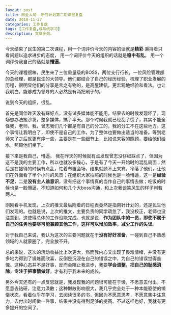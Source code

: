 ```yaml
---
layout: post
title: 顾全大局——新竹计划第二期课程复盘
date: 2018-11-27
categories: 工作复盘
tags: [工作复盘,成系统学习]
description: 文章金句。
---
```

今天结束了民生的第二次课程，用一个词评价今天的内容的话就是**精彩**
秉持着只看问题以追求进步的态度，
用一个词评价今天的组织的话就是**稳中有乱**。
用一个词评价我自己的话就是**懵逼**。
	
今天的课程很棒，民生来了三位重量级的BOSS，两位支行行长，一位风险管理部的总经理，都是民生的大领导。他们都结合了自己的经历经验，梳理了职业发展的历程，很明显他们的分享是言之有物的，是高屋建瓴，更宏观地经验和看法。也让我明白，能够成为领导的人必然是有两把刷子的。
	
说到今天的组织，很乱。
	
首先是同伴昨天没有踩好点，没有试多媒体能不能用，结果去的时候发现坏了，现场想办法搬沙发，整多媒体，搞了半天。那个时候我就已经乱了慌了，其实不能全怪我，老师，我，曾志我们几个都是有自己的分工的，我的分工不在这些地方。这个事情让我明白了，即使不是自己的工作，为了整体也要做出适当的准备。等到老师来了之后就更有序一些，主要是在一些细节上，比如说来客的照顾，要给他们给水，照顾他们坐下。
	
接下来是我自己，懵逼。
我在昨天的时候就有点发现曾志没仔细踩点了，但因为这不是我的主要工作，所以也就没多操心，于是有了今天一开始时的混乱局面；然后是在接待的时候有点乱，忙着布置会场，结果就顾不上来宾，冷落了他们，让他们在外面看了半个小时的风景；在组织大家拍照的时候也是一脸懵逼，这一是**经验不足**，二是**没有主人翁意识**，没有把这个事情真的当作自己的事情去做；吃饭的时候也是一脸懵逼，不知道如何和几个大boss沟通，和上次我谈笑风生的样子判若两人。
	
刚刚看手机发现，上次的推文最后附着的日程表竟然是指南针计划的，还是民生他们发现的。也就是说，上次的推文，主要负责的同学疏忽了，我没校正，老师也没注意到，这使得总体的工作没能完成。也就是说，**作为团队中的一员，即使不属于自己的任务也要尽可能兼顾其他工作，这样可以增加效率，减少工作的失误**。
	
对于我自己来说，我认为这次的主要问题就在于**没有好好准备**，一碰到自己不熟悉领域的人就蒙圈了，完全放不开。
	
总的来说，这次的活动收益比上次更大，然而我内心又出现了畏难情绪，并没有更多地为得到了锻炼而欣喜，反倒是沉浸在自己的错误之中，为自己的错误觉得羞愧。这种心态并不是好事，反而会阻止我进步，我要**学会调整，把自己的耻感消除，专注于把事情做好**，才有利于我未来的成长。
	
另外今天还有的一点反思就是，我发现我的问题很可能在于懒，不愿意去付出，不愿意去钻研，注意力涣散；这种懒散影响很大，我几乎完全处于一种本能驱使的懒惰状态，看着似乎在学习，去阅读很多的书，但因为不愿意思考，不愿意集中注意力，去付出时间做一件事，结果并没有得到足够的提高。不过这样也好，我就有更多提升的空间了。
